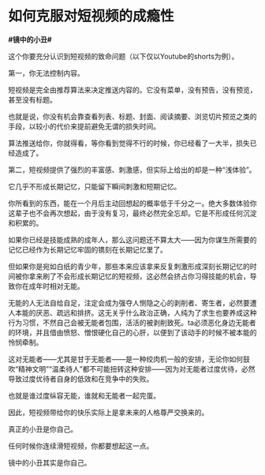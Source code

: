 # 如何克服对短视频的成瘾性
**#镜中的小丑#** 

这个你要充分认识到短视频的致命问题（以下仅以Youtube的shorts为例）。

第一，你无法控制内容。

短视频是完全由推荐算法来决定推送内容的。它没有菜单，没有预告，没有预览，甚至没有标题。

也就是说，你没有机会靠查看列表、标题、封面、阅读摘要、浏览切片预览之类的手段，以较小的代价来提前避免无谓的损失时间。

算法推送给你，你就得看，等你看到觉得不行的时候，你已经看了一大半，损失已经造成了。



第二，短视频提供了强烈的丰富感、刺激感，但实际上给出的却是一种“浅体验”。

它几乎不形成长期记忆，只能留下瞬间刺激和短期记忆。

你所看到的东西，能在一个月后主动回想起的概率低于千分之一。绝大多数体验你这辈子也不会再次想起，由于没有复习，最终必然完全忘却。它是不形成任何沉淀和积累的。

如果你已经是技能成熟的成年人，那么这问题还不算太大——因为你谋生所需要的记忆已经作为长期记忆牢固的镌刻在长期记忆里了。

但如果你是宛如白纸的青少年，那些本来应该拿来反复刺激形成深刻长期记忆的时间被你拿来刷了不会形成长期记忆的短视频，这必然会挤占你习得技能的机会，导致你在成年时相对无能。

无能的人无法自给自足，注定会成为强夺人恻隐之心的剥削者、寄生者，必然要遭人本能的厌恶、疏远和排挤。这无关乎什么政治正确，人纯为了求生也要养成这种行为习惯，不然自己会被无能者包围，活活的被剥削致死。ta必须恶化身边无能者的环境，并且借由愤怒、憎恨硬化自己的心肝，以便到了该动手的时候不被本能的怜悯牵制。

这对无能者——尤其是甘于无能者——是一种绞肉机一般的安排，无论你如何鼓吹“精神文明”“温柔待人”都不可能扭转这种安排——因为对无能者过度优待，必然导致过度优待者自身的低效和在竞争中的失败。

也就是谁过度纵容无能，谁就和无能者一起完蛋。

因此，短视频带给你的快乐实际上是拿未来的人格尊严交换来的。

真正的小丑是你自己。

任何时候你连续滑短视频，你都要想起这一点。

镜中的小丑其实是你自己。

